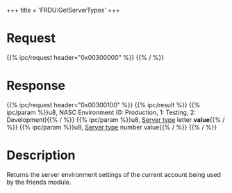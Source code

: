 +++
title = 'FRDU:GetServerTypes'
+++

# Request

{{% ipc/request header="0x00300000" %}}
{{% / %}}

# Response

{{% ipc/request header="0x00300100" %}}
{{% ipc/result %}}
{{% ipc/param %}}u8, NASC Environment (0: Production, 1: Testing, 2: Development){{% / %}}
{{% ipc/param %}}u8, [Server type](Friend_Services#server_types "wikilink") letter <b>value</b>{{% / %}}
{{% ipc/param %}}u8, [Server type](Friend_Services#server_types "wikilink") number value{{% / %}}
{{% / %}}

# Description

Returns the server environment settings of the current account being used by the friends module.
